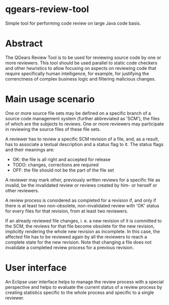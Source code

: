 qgears-review-tool
==================

Simple tool for performing code review on large Java code basis.

# Abstract

The QGears Review Tool is to be used for reviewing source code by one or more reviewers. This tool should be used parallel to static code checkers and other heuristics to allow focusing on aspects on reviewing code that require specifically human intelligence, for example, for justifying the correnctness of complex business logic and filtering malicious changes.

# Main usage scenario

One or more source file sets may be defined on a specific branch of a source code management system (further abbreviated as 'SCM'), the files of which are the subjects to reviews. One or more reviewers may participate in reviewing the source files of these file sets.

A reviewer has to review a specific SCM revision of a file, and, as a result, has to associate a textual description and a status flag to it. The status flags and their meanings are:

* OK: the file is all right and accepted for release
* TODO: changes, corrections are required
* OFF: the file should not be the part of the file set

A reviewer may mark other, previously written reviews for a specific file as invalid, be the invalidated review or reviews created by him- or herself or other reviewers.

A review process is considered as completed for a revision if, and only if there is at least two non-obsolete, non-invalidated review with 'OK' status for every files for that revision, from at least two reviewers.

If an already reviewed file changes, i. e. a new revision of it is committed to the SCM, the reviews for that file become obsolete for the new revision, implicitly rendering the whole new revision as incomplete. In this case, the affected file has to be reviewed again by all the reviewers to reach a complete state for the new revision. Note that changing a file does not invalidate a completed review process for a previous revision.

# User interface

An Eclipse user interface helps to manage the review process with a special perspective and helps to evaluate the current status of a review process by creating statistics specific to the whole process and specific to a single reviewer.
